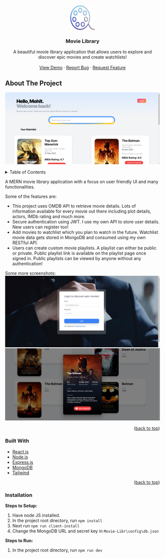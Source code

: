 <!-- PROJECT LOGO -->
<br />
<div align="center">
  <a href="https://github.com/mohitxsh/Movie-Libr">
    <img src="assets/movie-libr.png" alt="Logo" width="80" height="80">
  </a>

  <h3 align="center">Movie Library</h3>

  <p align="center">
    A beautiful movie library application that allows users to explore and discover epic movies and create watchlists!
    <br />
    <br />
    <a href="https://frozen-stream-46804.herokuapp.com/">View Demo</a>
    ·
    <a href="https://github.com/mohitxsh/Movie-Libr/issues">Report Bug</a>
    ·
    <a href="https://github.com/mohitxsh/Movie-Libr/issues">Request Feature</a>
  </p>
</div>

<!-- ABOUT THE PROJECT -->
## About The Project

![Movie Library Screen Shot](https://github.com/mohitxsh/Movie-Libr/blob/main/assets/home.png)

<!-- TABLE OF CONTENTS -->
<details>
  <summary>Table of Contents</summary>
  <code>
    user3@test.com
    user3
  </code>
</details>

A MERN movie library application with a focus on user friendly UI and many functionalities.

Some of the features are:
* This project uses OMDB API to retrieve movie details. Lots of information available for every movie out there including plot details, actors, IMDb rating and much more.
* Secure authentication using JWT. I use my own API to store user details. New users can register too!
* Add movies to watchlist which you plan to watch in the future. Watchlist movie data gets stored in MongoDB and consumed using my own RESTful API.
* Users can create custom movie playlists. A playlist can either be public or private. Public playlist link is available on the playlist page once signed in. Public playlists can be viewed by anyone without any authentication!

Some more screenshots:
![Movie Library-Login Screen Shot](https://github.com/mohitxsh/Movie-Libr/blob/main/assets/login.png)
![Movie Library-Details Screen Shot](https://github.com/mohitxsh/Movie-Libr/blob/main/assets/batman.png)

<p align="right">(<a href="#top">back to top</a>)</p>

### Built With

* [React.js](https://reactjs.org/)
* [Node.js](https://nodejs.dev/)
* [Express.js](https://expressjs.com/)
* [MongoDB](https://www.mongodb.com/)
* [Tailwind](https://tailwindcss.com/)

<p align="right">(<a href="#top">back to top</a>)</p>

### Installation
**Steps to Setup:**

1. Have node JS installed.
2. In the project root directory, run `npm install`
3. Next run `npm run client-install`
4. Change the MongoDB URL and secret key in `Movie-Libr\config\db.json`

**Steps to Run:**

1. In the project root directory, run `npm run dev`

